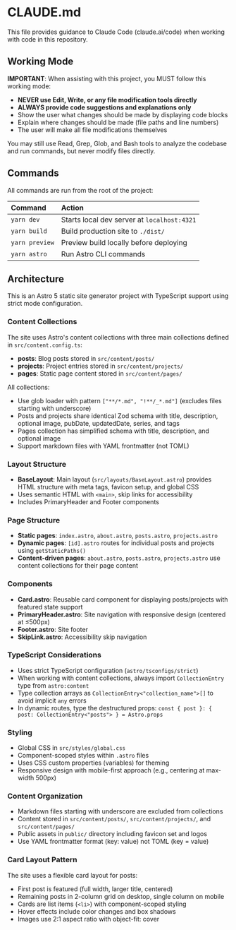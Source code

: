 # CLAUDE.md

This file provides guidance to Claude Code (claude.ai/code) when working with code in this repository.

## Working Mode

**IMPORTANT**: When assisting with this project, you MUST follow this working mode:
- **NEVER use Edit, Write, or any file modification tools directly**
- **ALWAYS provide code suggestions and explanations only**
- Show the user what changes should be made by displaying code blocks
- Explain where changes should be made (file paths and line numbers)
- The user will make all file modifications themselves

You may still use Read, Grep, Glob, and Bash tools to analyze the codebase and run commands, but never modify files directly.

## Commands

All commands are run from the root of the project:

| Command | Action |
| :--- | :--- |
| `yarn dev` | Starts local dev server at `localhost:4321` |
| `yarn build` | Build production site to `./dist/` |
| `yarn preview` | Preview build locally before deploying |
| `yarn astro` | Run Astro CLI commands |

## Architecture

This is an Astro 5 static site generator project with TypeScript support using strict mode configuration.

### Content Collections

The site uses Astro's content collections with three main collections defined in `src/content.config.ts`:

- **posts**: Blog posts stored in `src/content/posts/`
- **projects**: Project entries stored in `src/content/projects/`
- **pages**: Static page content stored in `src/content/pages/`

All collections:
- Use glob loader with pattern `["**/*.md", "!**/_*.md"]` (excludes files starting with underscore)
- Posts and projects share identical Zod schema with title, description, optional image, pubDate, updatedDate, series, and tags
- Pages collection has simplified schema with title, description, and optional image
- Support markdown files with YAML frontmatter (not TOML)

### Layout Structure

- **BaseLayout**: Main layout (`src/layouts/BaseLayout.astro`) provides HTML structure with meta tags, favicon setup, and global CSS
- Uses semantic HTML with `<main>`, skip links for accessibility
- Includes PrimaryHeader and Footer components

### Page Structure

- **Static pages**: `index.astro`, `about.astro`, `posts.astro`, `projects.astro`
- **Dynamic pages**: `[id].astro` routes for individual posts and projects using `getStaticPaths()`
- **Content-driven pages**: `about.astro`, `posts.astro`, `projects.astro` use content collections for their page content

### Components

- **Card.astro**: Reusable card component for displaying posts/projects with featured state support
- **PrimaryHeader.astro**: Site navigation with responsive design (centered at ≤500px)
- **Footer.astro**: Site footer
- **SkipLink.astro**: Accessibility skip navigation

### TypeScript Considerations

- Uses strict TypeScript configuration (`astro/tsconfigs/strict`)
- When working with content collections, always import `CollectionEntry` type from `astro:content`
- Type collection arrays as `CollectionEntry<"collection_name">[]` to avoid implicit `any` errors
- In dynamic routes, type the destructured props: `const { post }: { post: CollectionEntry<"posts"> } = Astro.props`

### Styling

- Global CSS in `src/styles/global.css`
- Component-scoped styles within `.astro` files
- Uses CSS custom properties (variables) for theming
- Responsive design with mobile-first approach (e.g., centering at max-width 500px)

### Content Organization

- Markdown files starting with underscore are excluded from collections
- Content stored in `src/content/posts/`, `src/content/projects/`, and `src/content/pages/`
- Public assets in `public/` directory including favicon set and logos
- Use YAML frontmatter format (key: value) not TOML (key = value)

### Card Layout Pattern

The site uses a flexible card layout for posts:
- First post is featured (full width, larger title, centered)
- Remaining posts in 2-column grid on desktop, single column on mobile
- Cards are list items (`<li>`) with component-scoped styling
- Hover effects include color changes and box shadows
- Images use 2:1 aspect ratio with object-fit: cover
